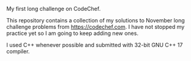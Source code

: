 My first long challenge on CodeChef.

This repository contains a collection of my solutions to November long challenge problems from https://codechef.com. I have not stopped my practice yet so I am going to keep adding new ones.

I used C++ whenever possible and submitted with 32-bit GNU C++ 17 compiler.
